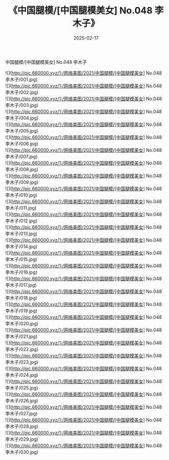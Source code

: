 ﻿---
layout: post
title:  《中国腿模/[中国腿模美女] No.048 李木子》
date:   2025-02-17
img: http://pic.660000.xyz/1:/网络美图/2021/中国腿模/[中国腿模美女] No.048 李木子/000.jpg
categories: [美女, 清纯, 唯美]
---

中国腿模/[中国腿模美女] No.048 李木子

 ![](http://pic.660000.xyz/1:/网络美图/2021/中国腿模/[中国腿模美女] No.048 李木子/001.jpg) <br>![](http://pic.660000.xyz/1:/网络美图/2021/中国腿模/[中国腿模美女] No.048 李木子/002.jpg) <br>![](http://pic.660000.xyz/1:/网络美图/2021/中国腿模/[中国腿模美女] No.048 李木子/003.jpg) <br>![](http://pic.660000.xyz/1:/网络美图/2021/中国腿模/[中国腿模美女] No.048 李木子/004.jpg) <br>![](http://pic.660000.xyz/1:/网络美图/2021/中国腿模/[中国腿模美女] No.048 李木子/005.jpg) <br>![](http://pic.660000.xyz/1:/网络美图/2021/中国腿模/[中国腿模美女] No.048 李木子/006.jpg) <br>![](http://pic.660000.xyz/1:/网络美图/2021/中国腿模/[中国腿模美女] No.048 李木子/007.jpg) <br>![](http://pic.660000.xyz/1:/网络美图/2021/中国腿模/[中国腿模美女] No.048 李木子/008.jpg) <br>![](http://pic.660000.xyz/1:/网络美图/2021/中国腿模/[中国腿模美女] No.048 李木子/009.jpg) <br>![](http://pic.660000.xyz/1:/网络美图/2021/中国腿模/[中国腿模美女] No.048 李木子/010.jpg) <br>![](http://pic.660000.xyz/1:/网络美图/2021/中国腿模/[中国腿模美女] No.048 李木子/011.jpg) <br>![](http://pic.660000.xyz/1:/网络美图/2021/中国腿模/[中国腿模美女] No.048 李木子/012.jpg) <br>![](http://pic.660000.xyz/1:/网络美图/2021/中国腿模/[中国腿模美女] No.048 李木子/013.jpg) <br>![](http://pic.660000.xyz/1:/网络美图/2021/中国腿模/[中国腿模美女] No.048 李木子/014.jpg) <br>![](http://pic.660000.xyz/1:/网络美图/2021/中国腿模/[中国腿模美女] No.048 李木子/015.jpg) <br>![](http://pic.660000.xyz/1:/网络美图/2021/中国腿模/[中国腿模美女] No.048 李木子/016.jpg) <br>![](http://pic.660000.xyz/1:/网络美图/2021/中国腿模/[中国腿模美女] No.048 李木子/017.jpg) <br>![](http://pic.660000.xyz/1:/网络美图/2021/中国腿模/[中国腿模美女] No.048 李木子/018.jpg) <br>![](http://pic.660000.xyz/1:/网络美图/2021/中国腿模/[中国腿模美女] No.048 李木子/019.jpg) <br>![](http://pic.660000.xyz/1:/网络美图/2021/中国腿模/[中国腿模美女] No.048 李木子/020.jpg) <br>![](http://pic.660000.xyz/1:/网络美图/2021/中国腿模/[中国腿模美女] No.048 李木子/021.jpg) <br>![](http://pic.660000.xyz/1:/网络美图/2021/中国腿模/[中国腿模美女] No.048 李木子/022.jpg) <br>![](http://pic.660000.xyz/1:/网络美图/2021/中国腿模/[中国腿模美女] No.048 李木子/023.jpg) <br>![](http://pic.660000.xyz/1:/网络美图/2021/中国腿模/[中国腿模美女] No.048 李木子/024.jpg) <br>![](http://pic.660000.xyz/1:/网络美图/2021/中国腿模/[中国腿模美女] No.048 李木子/025.jpg) <br>![](http://pic.660000.xyz/1:/网络美图/2021/中国腿模/[中国腿模美女] No.048 李木子/026.jpg) <br>![](http://pic.660000.xyz/1:/网络美图/2021/中国腿模/[中国腿模美女] No.048 李木子/027.jpg) <br>![](http://pic.660000.xyz/1:/网络美图/2021/中国腿模/[中国腿模美女] No.048 李木子/028.jpg) <br>![](http://pic.660000.xyz/1:/网络美图/2021/中国腿模/[中国腿模美女] No.048 李木子/029.jpg) <br>![](http://pic.660000.xyz/1:/网络美图/2021/中国腿模/[中国腿模美女] No.048 李木子/030.jpg) <br>